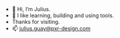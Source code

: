 - 👋 Hi, I’m Julius.
- 🌱 I like learning, building and using tools.
- Thanks for visiting. 
- 📫 julius.guay@pxr-design.com 

<!---
JJGIV2010/JJGIV2010 is a ✨ special ✨ repository because its `README.md` (this file) appears on your GitHub profile.
You can click the Preview link to take a look at your changes.
--->
